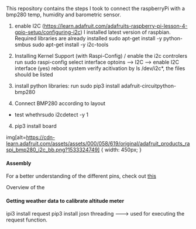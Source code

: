 
This repository contains the steps I took to connect the raspberryPi with a bmp280 temp, humidity and barometric sensor. 


1. enable I2C (https://learn.adafruit.com/adafruits-raspberry-pi-lesson-4-gpio-setup/configuring-i2c)
I installed latest version of raspbian. Required libraries are already installed
sudo apt-get install -y python-smbus
sudo apt-get install -y i2c-tools

2. Installing Kernel Support (with Raspi-Config) / enable the i2c controlers
run sudo raspi-config
select interface optoins --> I2C --> enable I2C interface (yes)
reboot system
verify acitivation by ls /dev/i2c*, the files should be listed

3. install python libraries:
run sudo pip3 install adafruit-circuitpython-bmp280

3. Connect BMP280 according to layout
- test whethrsudo i2cdetect -y 1


4. pip3 install board

img[alt=https://cdn-learn.adafruit.com/assets/assets/000/058/619/original/adafruit_products_raspi_bmp280_i2c_bb.png?1533324749] { width: 450px; }

#### Assembly
For a better understanding of the different pins, check out [this](https://learn.adafruit.com/assets/58619)

Overview of the 

#### Getting weather data to calibrate altitude meter
ipi3 install request
pip3 install josn
threading ---> used for executing the request function. 

